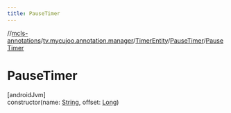 ```yaml
---
title: PauseTimer
---
```

//[mcls-annotations](../../../../index.html)/[tv.mycujoo.annotation.manager](../../index.html)/[TimerEntity](../index.html)/[PauseTimer](index.html)/[PauseTimer](-pause-timer.html)



# PauseTimer



[androidJvm]\
constructor(name: [String](https://kotlinlang.org/api/latest/jvm/stdlib/kotlin/-string/index.html), offset: [Long](https://kotlinlang.org/api/latest/jvm/stdlib/kotlin/-long/index.html))





